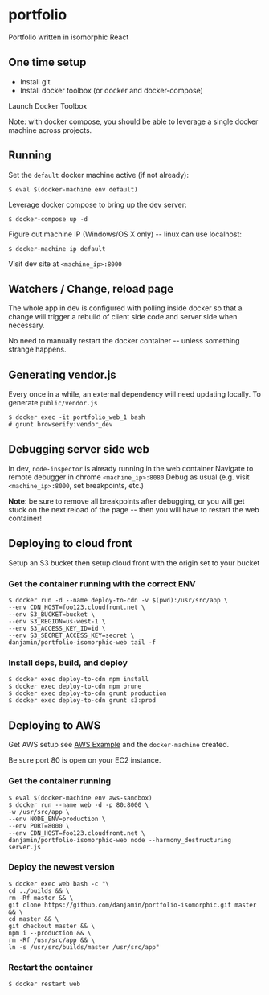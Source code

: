 # portfolio

Portfolio written in isomorphic React


## One time setup

- Install git
- Install docker toolbox (or docker and docker-compose)

Launch Docker Toolbox

Note: with docker compose, you should be able to leverage a single docker machine
across projects.


## Running

Set the `default` docker machine active (if not already):

```
$ eval $(docker-machine env default)
```

Leverage docker compose to bring up the dev server:

```
$ docker-compose up -d
```

Figure out machine IP (Windows/OS X only) -- linux can use localhost:

```
$ docker-machine ip default
```

Visit dev site at `<machine_ip>:8000`


## Watchers / Change, reload page

The whole app in dev is configured with polling inside docker so that
a change will trigger a rebuild of client side code and server side when necessary.

No need to manually restart the docker container -- unless something strange happens.


## Generating vendor.js

Every once in a while, an external dependency will need updating locally.
To generate `public/vendor.js`

```
$ docker exec -it portfolio_web_1 bash
# grunt browserify:vendor_dev
```

## Debugging server side web

In dev, `node-inspector` is already running in the web container
Navigate to remote debugger in chrome `<machine_ip>:8080`
Debug as usual (e.g. visit `<machine_ip>:8000`, set breakpoints, etc.)

**Note**: be sure to remove all breakpoints after debugging, or you will get
stuck on the next reload of the page -- then you will have to restart the web
container!

## Deploying to cloud front

Setup an S3 bucket then setup cloud front with the origin set to your bucket

### Get the container running with the correct ENV

```
$ docker run -d --name deploy-to-cdn -v $(pwd):/usr/src/app \
--env CDN_HOST=foo123.cloudfront.net \
--env S3_BUCKET=bucket \
--env S3_REGION=us-west-1 \
--env S3_ACCESS_KEY_ID=id \
--env S3_SECRET_ACCESS_KEY=secret \
danjamin/portfolio-isomorphic-web tail -f
```

### Install deps, build, and deploy

```
$ docker exec deploy-to-cdn npm install
$ docker exec deploy-to-cdn npm prune
$ docker exec deploy-to-cdn grunt production
$ docker exec deploy-to-cdn grunt s3:prod
```

## Deploying to AWS

Get AWS setup see [AWS Example](https://docs.docker.com/machine/examples/aws/)
and the `docker-machine` created.

Be sure port 80 is open on your EC2 instance.

### Get the container running

```
$ eval $(docker-machine env aws-sandbox)
$ docker run --name web -d -p 80:8000 \
-w /usr/src/app \
--env NODE_ENV=production \
--env PORT=8000 \
--env CDN_HOST=foo123.cloudfront.net \
danjamin/portfolio-isomorphic-web node --harmony_destructuring server.js
```

### Deploy the newest version

```
$ docker exec web bash -c "\
cd ../builds && \
rm -Rf master && \
git clone https://github.com/danjamin/portfolio-isomorphic.git master && \
cd master && \
git checkout master && \
npm i --production && \
rm -Rf /usr/src/app && \
ln -s /usr/src/builds/master /usr/src/app"
```

### Restart the container

```
$ docker restart web
```
